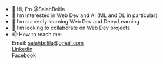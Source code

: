 - 👋 Hi, I’m @SalahBelila
- 👀 I’m interested in Web Dev and AI (ML and DL in particular)
- 🌱 I’m currently learning Web Dev and Deep Learning
- 💞️ I’m looking to collaborate on Web Dev projects
- 📫 How to reach me:  
          Email: <salahbelila@gmail.com>  
          [LinkedIn](https://www.linkedin.com/in/salah-belila-36bb291a7/)  
          [Facebook](https://www.facebook.com/salah.belila.355/)  

<!---
SalahBelila/SalahBelila is a ✨ special ✨ repository because its `README.md` (this file) appears on your GitHub profile.
You can click the Preview link to take a look at your changes.
--->
